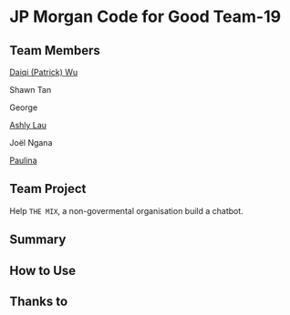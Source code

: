 # JP Morgan Code for Good Team-19 

## Team Members
[Daiqi (Patrick) Wu](https://wudaiqi.com)

Shawn Tan

George

[Ashly Lau](https://ashlylau.github.io)

Joël Ngana

[Paulina](https://github.com/Pkulyte)

## Team Project
Help `THE MIX`, a non-govermental organisation build a chatbot.

## Summary


## How to Use


## Thanks to


